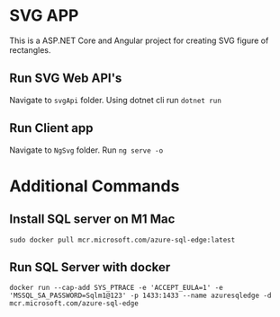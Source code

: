 # SVG APP

This is a ASP.NET Core and Angular project for creating SVG figure of rectangles.

## Run SVG Web API's

Navigate to `svgApi` folder. Using dotnet cli run `dotnet run`

## Run Client app

Navigate to `NgSvg` folder. Run `ng serve -o`

# Additional Commands

## Install SQL server on M1 Mac

`sudo docker pull mcr.microsoft.com/azure-sql-edge:latest`

## Run SQL Server with docker

`docker run --cap-add SYS_PTRACE -e 'ACCEPT_EULA=1' -e 'MSSQL_SA_PASSWORD=Sqlm1@123' -p 1433:1433 --name azuresqledge -d mcr.microsoft.com/azure-sql-edge`
